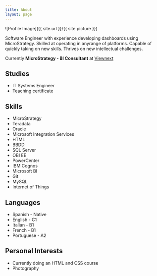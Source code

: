 ```yaml
---
title: About
layout: page
---
```

![Profile Image]({{ site.url }}/{{ site.picture }})

<p>Software Engineer with experience developing dashboards using MicroStrategy. 
Skilled at operating in anyrange of platforms. Capable of quickly taking on 
new skills. Thrives on new intellectual challenges.</p>

<p>Currently <b>MicroStrategy - BI Consultant</b> at <a href="https://www.viewnext.com/">Viewnext</a></p>

<h2>Studies</h2>

<ul class="studies-list">
	<li>IT Systems Engineer</li>
	<li>Teaching certificate</li>
</ul>

<h2>Skills</h2>

<ul class="skill-list">
	<li>MicroStrategy</li>
	<li>Teradata</li>
	<li>Oracle</li>
	<li>Microsoft Integration Services</li>
	<li>HTML</li>
	<li>BBDD</li>
	<li>SQL Server</li>
	<li>OBI EE</li>
	<li>PowerCenter</li>
	<li>IBM Cognos</li>
	<li>Microsoft BI</li>
	<li>Git</li>
	<li>MySQL</li>
	<li>Internet of Things</li>
</ul>

<h2>Languages</h2>

<ul class="skill-list">
	<li>Spanish - Native</li>
	<li>English - C1</li>
	<li>Italian - B1</li>
	<li>French - B1</li>
	<li>Portuguese - A2</li>
</ul>

<h2>Personal Interests</h2>

<ul>
	<li>Currently doing an HTML and CSS course</li>
	<li>Photography</li>
</ul>
